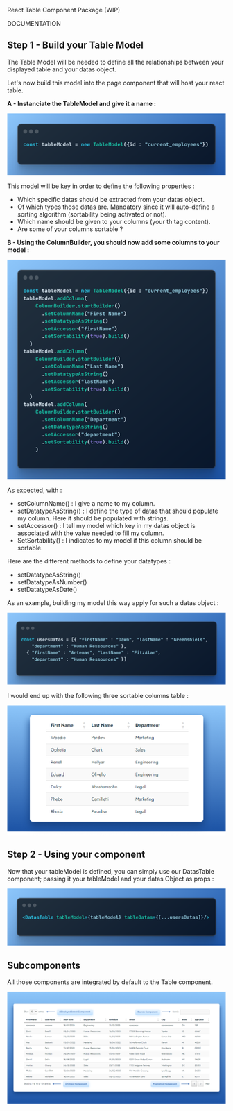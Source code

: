 React Table Component Package (WIP)

DOCUMENTATION

## Step 1 - Build your Table Model

The Table Model will be needed to define all the relationships between your displayed table and your datas object.

Let's now build this model into the page component that will host your react table.

**A - Instanciate the TableModel and give it a name :**

<img src="/public/1-createmodel-2.png"/>

This model will be key in order to define the following properties :

- Which specific datas should be extracted from your datas object.
- Of which types those datas are. Mandatory since it will auto-define a sorting algorithm (sortability being activated or not).
- Which name should be given to your columns (your th tag content).
- Are some of your columns sortable ?

**B - Using the ColumnBuilder, you should now add some columns to your model :**

<img src="/public/2-addcolumns-2.png"/>

As expected, with :

- setColumnName() : I give a name to my column.
- setDatatypeAsString() : I define the type of datas that should populate my column. Here it should be populated with strings.
- setAccessor() : I tell my model which key in my datas object is associated with the value needed to fill my column.
- SetSortability() : I indicates to my model if this column should be sortable.

Here are the different methods to define your datatypes :

- setDatatypeAsString()
- setDatatypeAsNumber()
- setDatatypeAsDate()

As an example, building my model this way apply for such a datas object :

<img src="/public/3-userdatas-2.png"/>

I would end up with the following three sortable columns table :

<img src="/public/5-tableexample.png"/>

## Step 2 - Using your component

Now that your tableModel is defined, you can simply use our DatasTable component; passing it your tableModel and your datas Object as props :

<img src="/public/4-component-2.png"/>

## Subcomponents

All those components are integrated by default to the Table component.

<img src="/public/6-subcomponents.png">

